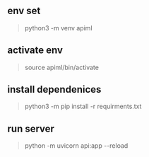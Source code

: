 ## env set

> python3 -m venv apiml

## activate env

> source apiml/bin/activate

## install dependenices

> python3 -m pip install -r requirments.txt

## run server

> python -m uvicorn api:app --reload